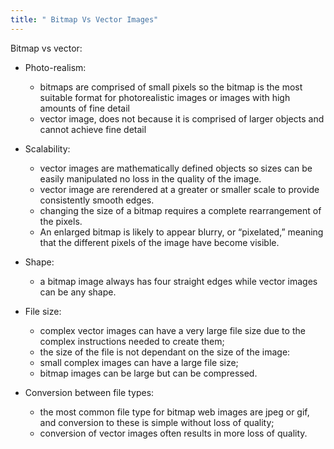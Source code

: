 ```yaml
---
title: " Bitmap Vs Vector Images"
--- 
```

Bitmap vs vector:

- Photo-realism:
	-  bitmaps are comprised of small pixels so the bitmap is the most   suitable format for photorealistic images or images with high amounts of fine  detail
	- vector image, does not because it is comprised of larger objects and cannot achieve  fine detail 
  
- Scalability: 
	- vector images are mathematically defined objects so sizes can be easily manipulated  no loss in the quality of the image. 
	- vector image are rerendered at a greater or smaller scale to provide consistently smooth edges.
	-  changing the size of a bitmap requires a complete rearrangement of the pixels.
	-  An enlarged bitmap is likely to appear blurry, or “pixelated,” meaning that the different pixels of the image have become visible.  
  
- Shape:
	- a bitmap image always has four straight edges while vector images can be any shape.  
  
- File size: 
	- complex vector images can have a very large file size due to the   complex instructions needed to create them;
	-  the size of the file is not dependant on the size of the image:
	-  small complex images can have a large file size; 
	- bitmap images can be large but can be compressed.  
  
- Conversion between file types:
	- the most common file type for bitmap web images are jpeg or gif, and conversion to these is simple without loss of quality; 
	- conversion of vector images often results in more loss of quality.

